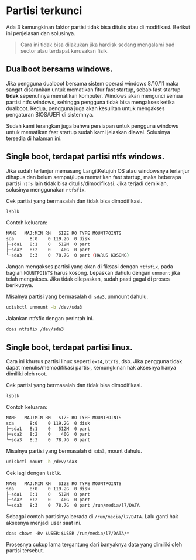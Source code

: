 
# Partisi terkunci

Ada 3 kemungkinan faktor partisi tidak bisa ditulis atau di modifikasi.
Berikut ini penjelasan dan solusinya.

> Cara ini tidak bisa dilakukan jika hardisk sedang mengalami bad sector atau terdapat kerusakan fisik.

## Dualboot bersama windows.

Jika pengguna dualboot bersama sistem operasi windows 8/10/11 maka sangat disarankan untuk mematikan fitur fast startup, sebab fast startup **tidak** sepenuhnya mematikan komputer. Windows akan mengunci semua partisi ntfs windows, sehingga pengguna tidak bisa mengakses ketika dualboot. Kedua, pengguna juga akan kesulitan untuk mengakses pengaturan BIOS/UEFI di sistemnya.

Sudah kami terangkan juga bahwa persiapan untuk pengguna windows untuk mematikan fast startup sudah kami jelaskan diawal. Solusinya tersedia di [halaman ini](../persiapan/windows/fast-startup.md).

## Single boot, terdapat partisi ntfs windows.

Jika sudah terlanjur memasang LangitKetujuh OS atau windowsnya terlanjur dihapus dan belum sempat/lupa mematikan fast startup, maka beberapa partisi `ntfs` lain tidak bisa ditulis/dimodifikasi. Jika terjadi demikian, solusinya menggunakan `ntfsfix`.

Cek partisi yang bermasalah dan tidak bisa dimodifikasi.

```sh
lsblk
```

Contoh keluaran:

```sh
NAME   MAJ:MIN RM   SIZE RO TYPE MOUNTPOINTS
sda      8:0    0 119.2G  0 disk
├─sda1   8:1    0   512M  0 part
├─sda2   8:2    0    40G  0 part
└─sda3   8:3    0  78.7G  0 part (HARUS KOSONG)
```

Jangan mengakses partisi yang akan di fiksasi dengan `ntfsfix`, pada bagian `MOUNTPOINTS` harus kosong. Lepaskan dahulu dengan `unmount` jika telah mengakses. Jika tidak dilepaskan, sudah pasti gagal di proses berikutnya.

Misalnya partisi yang bermasalah di `sda3`, unmount dahulu.

```sh
udiskctl unmount -b /dev/sda3
```

Jalankan ntfsfix dengan perintah ini.

```sh
doas ntfsfix /dev/sda3
```

## Single boot, terdapat partisi linux.

Cara ini khusus partisi linux seperti `ext4`, `btrfs`, dsb. Jika pengguna tidak dapat menulis/memodifikasi partisi, kemungkinan hak aksesnya hanya dimiliki oleh root.

Cek partisi yang bermasalah dan tidak bisa dimodifikasi.

```sh
lsblk
```

Contoh keluaran:

```sh
NAME   MAJ:MIN RM   SIZE RO TYPE MOUNTPOINTS
sda      8:0    0 119.2G  0 disk
├─sda1   8:1    0   512M  0 part
├─sda2   8:2    0    40G  0 part
└─sda3   8:3    0  78.7G  0 part
```

Misalnya partisi yang bermasalah di `sda3`, mount dahulu.

```sh
udiskctl mount -b /dev/sda3
```

Cek lagi dengan `lsblk`.

```sh
NAME   MAJ:MIN RM   SIZE RO TYPE MOUNTPOINTS
sda      8:0    0 119.2G  0 disk
├─sda1   8:1    0   512M  0 part
├─sda2   8:2    0    40G  0 part
└─sda3   8:3    0  78.7G  0 part /run/media/l7/DATA
```

Sebagai contoh partisinya berada di `/run/media/l7/DATA`. Lalu ganti hak aksesnya menjadi user saat ini.

```
doas chown -Rv $USER:$USER /run/media/l7/DATA/*
```

Prosesnya cukup lama tergantung dari banyaknya data yang dimiliki oleh partisi tersebut.
